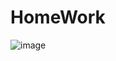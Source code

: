 # HomeWork

![image](https://user-images.githubusercontent.com/93468583/175783708-ec3f5494-3ccd-4007-b8ca-4edc03939ced.png)